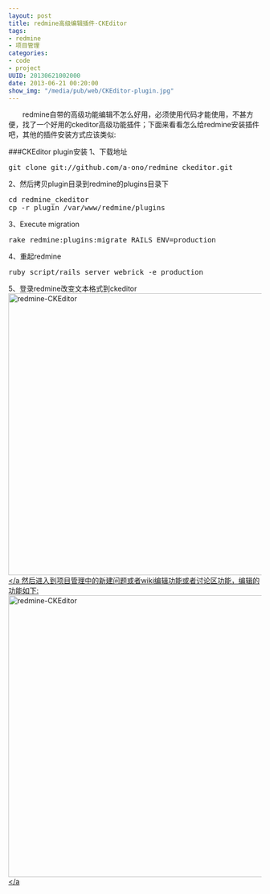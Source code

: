 ```yaml
---
layout: post
title: redmine高级编辑插件-CKEditor
tags: 
- redmine
- 项目管理
categories:
- code
- project
UUID: 20130621002000
date: 2013-06-21 00:20:00
show_img: "/media/pub/web/CKEditor-plugin.jpg"
---
```


 　　redmine自带的高级功能编辑不怎么好用，必须使用代码才能使用，不甚方便，找了一个好用的ckeditor高级功能插件；下面来看看怎么给redmine安装插件吧，其他的插件安装方式应该类似:

###CKEditor plugin安装
1、下载地址
<pre id="bash">
git clone git://github.com/a-ono/redmine_ckeditor.git
</pre>

2、然后拷贝plugin目录到redmine的plugins目录下
<pre id="bash">
cd redmine_ckeditor
cp -r plugin /var/www/redmine/plugins
</pre>

3、Execute migration
<pre id="bash">
rake redmine:plugins:migrate RAILS_ENV=production
</pre>

4、重起redmine
<pre id="bash">
ruby script/rails server webrick -e production
</pre>

5、登录redmine改变文本格式到ckeditor
<a href="{{site.url}}/media/pub/web/redmine-CKEditor.jpg" alt="redmine-CKEditor" rel="prettyPhoto[20130429001236]">
  <img src="http://demi-panda.com/media/pub/web/redmine-CKEditor.jpg" width="560px"  alt="redmine-CKEditor" />
</a
然后进入到项目管理中的新建问题或者wiki编辑功能或者讨论区功能，编辑的功能如下:<br>
<a href="{{site.url}}/media/pub/web/CKEditor-plugin.jpg" alt="redmine-CKEditor" rel="prettyPhoto[{{page.UUID}}]">
  <img src="http://demi-panda.com/media/pub/web/CKEditor-plugin.jpg" width="560px"  alt="redmine-CKEditor" />
</a




